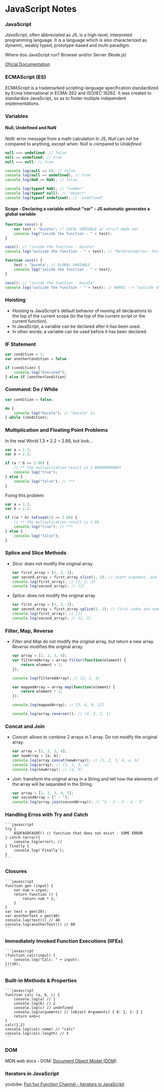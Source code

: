 # JavaScript Notes

### JavaScript

_JavaScript_, often abbreviated as JS, is a high-level, interpreted programming language. It is a language which is also characterized as dynamic, weakly typed, prototype-based and multi-paradigm.

Where dos JavaScript run? Browser and/or Server (Node.js)

[Oficial Documentation](https://developer.mozilla.org/en-US/docs/Web/javascript)

### ECMAScript (ES)

_ECMAScript_ is a trademarked scripting-language specification standardized by Ecma International in ECMA-262 and ISO/IEC 16262. It was created to standardize JavaScript, so as to foster multiple independent implementations.

### Variables

#### Null, Undefined and NaN

_NaN_: error message from a math calculation
In JS, _Null_ can not be compared to anything, except when: _Null_ is compared to _Undefined_

```javascript
null === undefined; // false
null == undefined; // true
null === null; // true

console.log(null == 0); // false
console.log(null == undefined); // true
console.log(NaN == NaN); // false

console.log(typeof NaN); // "number"
console.log(typeof null); // "object"
console.log(typeof undefined); // ¨undefined"
```

#### Scope - Declaring a variable without "var" - JS automatic generates a global variable

```javascript
function coco() {
    var test = "buceta"; // LOCAL VARIABLE w/ strict mode var
    console.log("inside the function - " + test);
}

coco(); // "inside the function - buceta"
console.log("outside the function - " + test); // "ReferenceError: test is not defined
```

```javascript
function coco() {
    test = "buceta"; // GLOBAL VARIABLE
    console.log("inside the function - " + test);
}

coco(); // "inside the function - buceta"
console.log("outside the function - " + test); // WORKS --> "outside the function - buceta"
```

### Hoisting

-   _Hoisting_ is JavaScript's default behavior of moving all declarations to the top of the current scope (to the top of the current script or the current function).
-   In JavaScript, a variable can be declared after it has been used.
-   In other words; a variable can be used before it has been declared.

### IF Statement

```javascript
var condition = 1;
var anotherCondition = false

if (condition) {
    console.log("Executed");
} else if (anotherCondition)
```

### Command: Do / While

```javascript
var condition = false;

do {
    console.log("buceta"); // "buceta" 1x
} while (condition);
```

### Multiplication and Floating Point Problems

In the real World 1.3 \* 2.2 = 2.86, but look...

```javascript
var a = 1.3;
var b = 2.2;

if (a * b == 2.86) {
    // ** the multiplication result is 2.860000000003
    console.log("true");
} else {
    console.log("false"); // ***
}
```

Fixing this problem:

```javascript
var a = 1.3;
var b = 2.2;

if ((a * b).toFixed(2) == 2.86) {
    // ** the multiplication result is 2.86
    console.log("true"); // ***
} else {
    console.log("false");
}
```

### Splice and Slice Methods

-   _Slice:_ does not modify the original array

    ```javascript
    var first_array = [1, 2, 3];
    var second_array = first_array.slice(1, 2); // start argument, and ends at (but does not include)
    console.log(first_array); // [1, 2, 3]
    console.log(second_array); // [2]
    ```

-   _Splice:_ does not modify the original array

    ```javascript
    var first_array = [1, 2, 3];
    var second_array = first_array.splice(1, 2); // first index and number of elements
    console.log(first_array); // [1]
    console.log(second_array); // [2, 3]
    ```

### Filter, Map, Reverse

-   _Filter and Map_ do not modify the original array, but return a new array. _Reverse_ modifies the original array.

    ```javascript
    var array = [1, 2, 3, 4];
    var filteredArray = array.filter(function(element) {
        return element > 1;
    });

    console.log(filteredArray); // [2, 3, 4]

    var mappedArray = array.map(function(element) {
        return element * 3;
    });

    console.log(mappedArray); // [3, 6, 9, 12]

    console.log(array.reverse()); // [4, 3, 2, 1]
    ```

### Concat and Join

-   _Concat_: allows to combine 2 arrays in 1 array. Do not modify the original array.

    ```javascript
    var array = [1, 2, 3, 4];
    var newArray = [a, b];
    console.log(array.concat(newArray)); // [1, 2, 3, 4, a, b]
    console.log(array); // [1, 2, 3, 4]
    console.log(newArray); // [a, b]
    ```

-   _Join_: transform the original array in a String and tell how the elements of the array will be separated in the String.

    ```javascript
    var array = [1, 2, 3, 4, 5];
    var secondArray = [" - "];
    console.log(array.join(secondArray)); // "1 - 2 - 3 - 4 - 5"
    ```

### Handling Erros with Try and Catch

    ```javascript
    try {
        ASDFASDFASDF() // function that does not exist - SOME ERROR
    } catch (error){
        console.log(error); //
    } finally {
        console.log('Finally');
    }
    ```

### Closures

    ```javascript
    function gen (input) {
        var num = input;
        return function () {
            return num * 2;
        }
    }
    var test = gen(20);
    var anotherTest = gen(40)
    console.log(test()) // 40
    console.log(anotherTest()) // 80
    ```

### Immediately Invoked Function Executions (IIFEs)

    ```javascript
    (function calc(input) {
        console.log("Calc: " + input);
    })(10);
    ```

### Built-in Methods & Properties

    ```javascript
    function calc (a, b, c) {
        console.log(a) // 1
        console.log(b) // 2
        console.log(c) // undefined
        console.log(arguments) // [object Arguments] { 0: 1, 1: 2 }
        return a+b+c
    }
    calc(1,2)
    console.log(calc.name) // "calc"
    console.log(calc.length) // 3
    ```

### DOM

MDN web docs - DOM: [Document Object Model (DOM)](https://developer.mozilla.org/en-US/docs/Web/API/Document_Object_Model)

### Iterators in JavaScript

youtube: [Fun fun Function Channel - Iterators in JavaScript](https://www.youtube.com/watch?v=W4brAobC2Hc&list=PL0zVEGEvSaeG2T5n8FuPGb11JHea7idb9)
